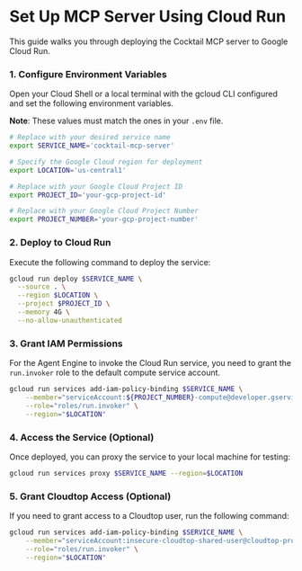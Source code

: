 # Set Up MCP Server Using Cloud Run

This guide walks you through deploying the Cocktail MCP server to Google Cloud Run.

### 1. Configure Environment Variables

Open your Cloud Shell or a local terminal with the gcloud CLI configured and set the following environment variables. 

**Note**: These values must match the ones in your `.env` file.

```bash
# Replace with your desired service name
export SERVICE_NAME='cocktail-mcp-server'

# Specify the Google Cloud region for deployment
export LOCATION='us-central1'

# Replace with your Google Cloud Project ID
export PROJECT_ID='your-gcp-project-id'

# Replace with your Google Cloud Project Number
export PROJECT_NUMBER='your-gcp-project-number'
```

### 2. Deploy to Cloud Run

Execute the following command to deploy the service:

```bash
gcloud run deploy $SERVICE_NAME \
  --source . \
  --region $LOCATION \
  --project $PROJECT_ID \
  --memory 4G \
  --no-allow-unauthenticated
```

### 3. Grant IAM Permissions

For the Agent Engine to invoke the Cloud Run service, you need to grant the `run.invoker` role to the default compute service account.

```bash
gcloud run services add-iam-policy-binding $SERVICE_NAME \
    --member="serviceAccount:${PROJECT_NUMBER}-compute@developer.gserviceaccount.com" \
    --role="roles/run.invoker" \
    --region="$LOCATION"
```

### 4. Access the Service (Optional)

Once deployed, you can proxy the service to your local machine for testing:

```bash
gcloud run services proxy $SERVICE_NAME --region=$LOCATION
```

### 5. Grant Cloudtop Access (Optional)

If you need to grant access to a Cloudtop user, run the following command:

```bash
gcloud run services add-iam-policy-binding $SERVICE_NAME \
    --member="serviceAccount:insecure-cloudtop-shared-user@cloudtop-prod-us-west.iam.gserviceaccount.com" \
    --role="roles/run.invoker" \
    --region="$LOCATION"
```
